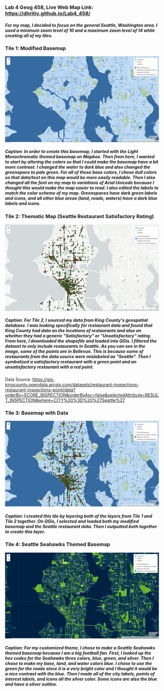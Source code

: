 ### Lab 4 Geog 458, Live Web Map Link: https://dhritiy.github.io/Lab4_458/

##### For my map, I decided to focus on the general Seattle, Washington area. I used a minimum zoom level of 10 and a maximum zoom level of 14 while creating all of my tiles.
### Tile 1: Modified Basemap
![Tile 1](https://github.com/dhritiy/Lab4_458/blob/main/img/Tile1.PNG)

##### Caption: In order to create this basemap, I started with the Light Monochromatic themed basemap on Mapbox. Then from here, I wanted to start by altering the colors so that I could make the basemap have a bit more contrast. I changed the water to dark blue and also changed the greenspace to pale green. For all of these base colors, I chose dull colors so that data/text on this map would be more easily readable. Then I also changed all the font on my map to variations of Arial Unicode because I thought this would make the map easier to read. I also edited the labels to match the color scheme of my map. Greenspaces have dark green labels and icons, and all other blue areas (land, roads, waters) have a dark blue labels and icons.

### Tile 2: Thematic Map (Seattle Restaurant Satisfactory Rating)
![Tile 2](https://github.com/dhritiy/Lab4_458/blob/main/img/Tile2.PNG)

##### Caption: For Tile 2, I sourced my data from King County's geospatial database. I was looking specifically for restaurant data and found that King County had data on the locations of restaurants and also on whether they had a generic "Satisfactory" or "Unsatisfactory" rating. From here, I downloaded the shapefile and loaded into QGis. I filtered the dataset to only include restaurants in Seattle. As you can see in the image, some of the points are in Bellevue. This is because some of restaurants from the data source were mislabeled as "Seattle". Then I symbolized a satisfactory restaurant with a green point and an unsatisfactory restaurant with a red point. 

Data Source: https://gis-kingcounty.opendata.arcgis.com/datasets/restaurant-inspections-restaurant-inspections-point/data?orderBy=SCORE_INSPECTION&orderByAsc=false&selectedAttribute=RESULT_INSPECTION&where=CITY%20%3D%20%27Seattle%27

### Tile 3: Basemap with Data
![Tile 3](https://github.com/dhritiy/Lab4_458/blob/main/img/Tile3.PNG)

##### Caption: I created this tile by layering both of the layers from Tile 1 and Tile 2 together. On QGis, I selected and loaded both my modified basemap and the Seattle restaurant data. Then I outputted both together to create this layer.

### Tile 4: Seattle Seahawks Themed Basemap
![Tile 4](https://github.com/dhritiy/Lab4_458/blob/main/img/Tile4.PNG)

##### Caption: For my customized theme, I chose to make a Seattle Seahawks themed basemap because I am a big football fan. First, I looked up the hex codes for the Seahawks three colors, blue, green, and silver. Then I chose to make my base, land, and water colors blue. I chose to use the green for the roads since it is a very bright color and I thought it would be a nice contrast with the blue. Then I made all of the city labels, points of interest labels, and icons all the silver color. Some icons are also the blue and have a silver outline. 
